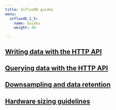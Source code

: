 ```yaml
---
title: InfluxDB guides
menu:
  influxdb_1_5:
    name: Guides
    weight: 40

---
```


## [Writing data with the HTTP API](/influxdb/v1.5/guides/writing_data/)

## [Querying data with the HTTP API](/influxdb/v1.5/guides/querying_data/)

## [Downsampling and data retention](/influxdb/v1.5/guides/downsampling_and_retention/)

## [Hardware sizing guidelines](/influxdb/v1.5/guides/hardware_sizing/)
